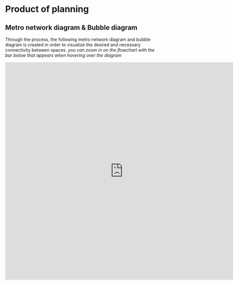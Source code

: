 
# Product of planning

## Metro network diagram & Bubble diagram

Through the process, the following metro network diagram and bubble diagram is created in order to visualize the desired and necessary connectivity between spaces.
*you can zoom in on the flowchart with the bar below that appears when hovering over the diagram*
<iframe src="https://viewer.diagrams.net/?highlight=0000ff&edit=_blank&layers=1&nav=1&title=definitieve%20schema%27s.png#Uhttps%3A%2F%2Fdrive.google.com%2Fuc%3Fid%3D1LK3u-VFVCQU9oLzMVKHYZSxz8NfHBf6B%26export%3Ddownload" style="width:150%; height:700px;" frameborder="0">
</iframe>
